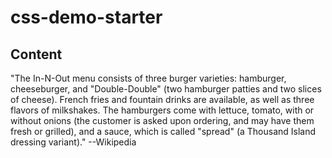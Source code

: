 # css-demo-starter

## Content

"The In-N-Out menu consists of three burger varieties: hamburger, cheeseburger, and "Double-Double" (two hamburger patties and two slices of cheese). French fries and fountain drinks are available, as well as three flavors of milkshakes. The hamburgers come with lettuce, tomato, with or without onions (the customer is asked upon ordering, and may have them fresh or grilled), and a sauce, which is called "spread" (a Thousand Island dressing variant)." --Wikipedia